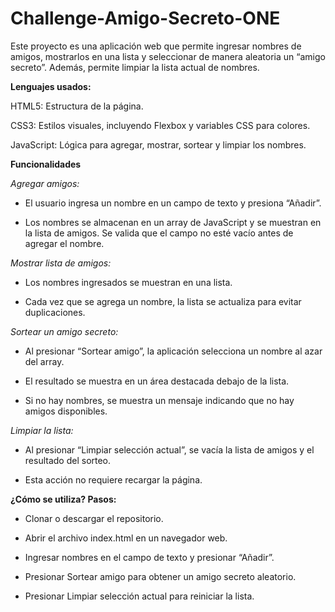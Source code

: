 # Challenge-Amigo-Secreto-ONE

Este proyecto es una aplicación web que permite ingresar nombres de amigos, mostrarlos en una lista y seleccionar de manera aleatoria un “amigo secreto”. Además, permite limpiar la lista actual de nombres.

**Lenguajes usados:**

HTML5: Estructura de la página.

CSS3: Estilos visuales, incluyendo Flexbox y variables CSS para colores.

JavaScript: Lógica para agregar, mostrar, sortear y limpiar los nombres.

**Funcionalidades**

*Agregar amigos:*

+ El usuario ingresa un nombre en un campo de texto y presiona “Añadir”. 

+ Los nombres se almacenan en un array de JavaScript y se muestran en la lista de amigos. Se valida que el campo no esté vacío antes de agregar el nombre.

*Mostrar lista de amigos:*

+ Los nombres ingresados se muestran en una lista.

+ Cada vez que se agrega un nombre, la lista se actualiza para evitar duplicaciones.

*Sortear un amigo secreto:*

+ Al presionar “Sortear amigo”, la aplicación selecciona un nombre al azar del array.

+ El resultado se muestra en un área destacada debajo de la lista. 

+ Si no hay nombres, se muestra un mensaje indicando que no hay amigos disponibles.

*Limpiar la lista:* 

+ Al presionar “Limpiar selección actual”, se vacía la lista de amigos y el resultado del sorteo. 

+ Esta acción no requiere recargar la página.

**¿Cómo se utiliza? Pasos:**

- Clonar o descargar el repositorio.

- Abrir el archivo index.html en un navegador web.

- Ingresar nombres en el campo de texto y presionar “Añadir”.

- Presionar Sortear amigo para obtener un amigo secreto aleatorio.

- Presionar Limpiar selección actual para reiniciar la lista.
